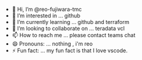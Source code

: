 - 👋 Hi, I’m @reo-fujiwara-tmc
- 👀 I’m interested in ... github
- 🌱 I’m currently learning ... github and terraform
- 💞️ I’m looking to collaborate on ... teradata vcl
- 📫 How to reach me ... please contact teams chat
- 😄 Pronouns: ... nothing , i'm reo
- ⚡ Fun fact: ... my fun fact is that I love vscode.

<!---
reo-fujiwara-tmc/reo-fujiwara-tmc is a ✨ special ✨ repository because its `README.md` (this file) appears on your GitHub profile.
You can click the Preview link to take a look at your changes.
--->
